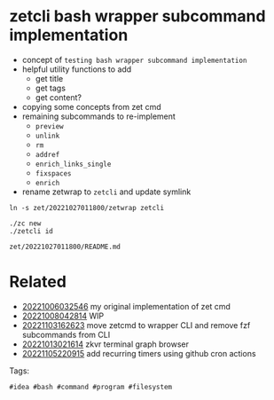 # zetcli bash wrapper subcommand implementation

- concept of `testing bash wrapper subcommand implementation`
- helpful utility functions to add
  - get title
  - get tags
  - get content?
- copying some concepts from zet cmd
- remaining subcommands to re-implement
  - `preview`
  - `unlink`
  - `rm`
  - `addref`
  - `enrich_links_single`
  - `fixspaces`
  - `enrich`
- rename zetwrap to `zetcli` and update symlink

```
ln -s zet/20221027011800/zetwrap zetcli

./zc new
./zetcli id

```

` zet/20221027011800/README.md `

# Related

- [20221006032546](/zet/20221006032546/README.md) my original implementation of zet cmd
- [20221008042814](/zet/20221008042814/README.md) WIP
- [20221103162623](/zet/20221103162623/README.md) move zetcmd to wrapper CLI and remove fzf subcommands from CLI
- [20221013021614](/zet/20221013021614/README.md) zkvr terminal graph browser
- [20221105220915](/zet/20221105220915/README.md) add recurring timers using github cron actions

Tags:

    #idea #bash #command #program #filesystem
